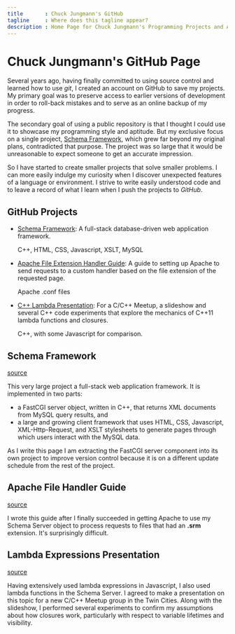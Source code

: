 ```yaml
---
title       : Chuck Jungmann's GitHub
tagline     : Where does this tagline appear?
description : Home Page for Chuck Jungmann's Programming Projects and Artifacts
---
```


# Chuck Jungmann's GitHub Page

Several years ago, having finally committed to using source control and
learned how to use *git*, I created an account on GitHub to save my
projects.  My primary goal was to preserve access to earlier versions
of development in order to roll-back mistakes and to serve as an online
backup of my progress.

The secondary goal of using a public repository is that I thought
I could use it to showcase my programming style and aptitude.  But
my exclusive focus on a single project, [Schema Framework](#schema-framework),
which grew far beyond my original plans, contradicted that purpose.
The project was so large that it would be unreasonable to expect
someone to get an accurate impression.

So I have started to create smaller projects that solve smaller
problems.  I can more easily indulge my curiosity when I discover
unexpected features of a language or environment.  I strive to
write easily understood code and to leave a record of what I learn
when I push the projects to *GitHub*.

## GitHub Projects

- [Schema Framework](#schema-framework): A full-stack database-driven
  web application framework.

  C++, HTML, CSS, Javascript, XSLT, MySQL

- [Apache File Extension Handler Guide](#apache-file-handler-guide):
  A guide to setting up Apache to send requests to a custom handler
  based on the file extension of the requested page.

  Apache .conf files

- [C++ Lambda Presentation](#lambda-expressions-presentation):
  For a C/C++ Meetup, a slideshow and several C++ code experiments
  that explore the mechanics of C++11 lambda functions and closures.

  C++, with some Javascript for comparison.
  

## Schema Framework

[source](https://github.com/cjungmann/schemafw)

This very large project a full-stack web application framework.
It is implemented in two parts:
- a FastCGI server object, written in C++, that returns XML
  documents from MySQL query results, and
- a large and growing client framework that uses HTML, CSS,
  Javascript, XML-Http-Request, and XSLT stylesheets to generate
  pages through which users interact with the MySQL data.

As I write this page I am extracting the FastCGI server component
into its own project to improve version control because it is on a
different update schedule from the rest of the project.


## Apache File Handler Guide

[source](https://github.com/cjungmann/apache-file-handler)

I wrote this guide after I finally succeeded in getting Apache to
use my Schema Server object to process requests to files that had
an **.srm** extension.  It's surprisingly difficult.

## Lambda Expressions Presentation

[source](https://github.com/cjungmann/lambda_talk)

Having extensively used lambda expressions in Javascript, I also
used lambda functions in the Schema Server.  I agreed to make a
presentation on this topic for a new C/C++ Meetup group in the
Twin Cities.  Along with the slideshow, I performed several
experiments to confirm my assumptions about how closures work,
particularly with respect to variable lifetimes and visibility.